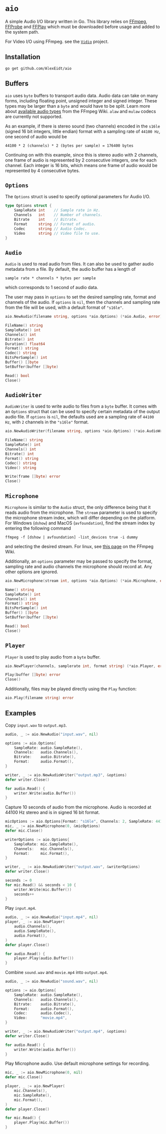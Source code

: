 # `aio`

A simple Audio I/O library written in Go. This library relies on [FFmpeg](https://www.ffmpeg.org/), [FFProbe](https://ffmpeg.org/ffprobe.html) and [FFPlay](https://ffmpeg.org/ffplay.html) which must be downloaded before usage and added to the system path.

For Video I/O using FFmpeg. see the [`Vidio`](https://github.com/AlexEidt/Vidio) project.

## Installation

```
go get github.com/AlexEidt/aio
```

## Buffers

`aio` uses `byte` buffers to transport audio data. Audio data can take on many forms, including floating point, unsigned integer and signed integer. These types may be larger than a `byte` and would have to be split. Learn more about [available audio types](https://trac.ffmpeg.org/wiki/audio%20types) from the FFmpeg Wiki. `alaw` and `mulaw` codecs are currently not supported.

As an example, if there is stereo sound (two channels) encoded in the `s16le` (signed 16 bit integers, little endian) format with a sampling rate of `44100 Hz`, one second of audio would be

```
44100 * 2 (channels) * 2 (bytes per sample) = 176400 bytes
```

Continuing on with this example, since this is stereo audio with 2 channels, one frame of audio is represented by 2 consecutive integers, one for each channel. Each integer is 16 bits, which means one frame of audio would be represented by 4 consecutive bytes.

## `Options`

The `Options` struct is used to specify optional parameters for Audio I/O.

```go
type Options struct {
	SampleRate int    // Sample rate in Hz.
	Channels   int    // Number of channels.
	Bitrate    int    // Bitrate.
	Format     string // Format of audio.
	Codec      string // Audio Codec.
	Video      string // Video file to use.
}
```

## `Audio`

`Audio` is used to read audio from files. It can also be used to gather audio metadata from a file. By default, the audio buffer has a length of

```
sample rate * channels * bytes per sample
```

which corresponds to 1 second of audio data.

The user may pass in `options` to set the desired sampling rate, format and channels of the audio. If `options` is `nil`, then the channels and sampling rate from the file will be used, with a default format of `"s16le"`.

```go
aio.NewAudio(filename string, options *aio.Options) (*aio.Audio, error)

FileName() string
SampleRate() int
Channels() int
Bitrate() int
Duration() float64
Format() string
Codec() string
BitsPerSample() int
Buffer() []byte
SetBuffer(buffer []byte)

Read() bool
Close()
```

## `AudioWriter`

`AudioWriter` is used to write audio to files from a `byte` buffer. It comes with an `Options` struct that can be used to specify certain metadata of the output audio file. If `options` is `nil`, the defaults used are a sampling rate of `44100 Hz`, with `2` channels in the `"s16le"` format.

```go
aio.NewAudioWriter(filename string, options *aio.Options) (*aio.AudioWriter, error)

FileName() string
SampleRate() int
Channels() int
Bitrate() int
Format() string
Codec() string
Video() string

Write(frame []byte) error
Close()
```

## `Microphone`

`Microphone` is similar to the `Audio` struct, the only difference being that it reads audio from the microphone. The `stream` parameter is used to specify the microphone stream index, which will differ depending on the platform. For Windows (`dshow`) and MacOS (`avfoundation`), find the stream index by entering the following command

```
ffmpeg -f [dshow | avfoundation] -list_devices true -i dummy
```

and selecting the desired stream. For linux, see [this page](https://trac.ffmpeg.org/wiki/Capture/PulseAudio) on the FFmpeg Wiki.

Additionally, an `options` parameter may be passed to specify the format, sampling rate and audio channels the microphone should record at. Any other options are ignored.

```go
aio.NewMicrophone(stream int, options *aio.Options) (*aio.Microphone, error)

Name() string
SampleRate() int
Channels() int
Format() string
BitsPerSample() int
Buffer() []byte
SetBuffer(buffer []byte)

Read() bool
Close()
```

## `Player`

`Player` is used to play audio from a `byte` buffer.

```go
aio.NewPlayer(channels, samplerate int, format string) (*aio.Player, error)

Play(buffer []byte) error
Close()
```

Additionally, files may be played directly using the `Play` function:

```go
aio.Play(filename string) error
```

## Examples

Copy `input.wav` to `output.mp3`.

```go
audio, _ := aio.NewAudio("input.wav", nil)

options := aio.Options{
	SampleRate: audio.SampleRate(),
	Channels:   audio.Channels(),
	Bitrate:    audio.Bitrate(),
	Format:     audio.Format(),
}

writer, _ := aio.NewAudioWriter("output.mp3", &options)
defer writer.Close()

for audio.Read() {
	writer.Write(audio.Buffer())
}
```

Capture 10 seconds of audio from the microphone. Audio is recorded at 44100 Hz stereo and is in signed 16 bit format.

```go
micOptions := aio.Options{Format: "s16le", Channels: 2, SampleRate: 44100}
mic, _ := aio.NewMicrophone(0, &micOptions)
defer mic.Close()

writerOptions := aio.Options{
	SampleRate: mic.SampleRate(),
	Channels:   mic.Channels(),
	Format:     mic.Format(),
}

writer, _ := aio.NewAudioWriter("output.wav", &writerOptions)
defer writer.Close()

seconds := 0
for mic.Read() && seconds < 10 {
	writer.Write(mic.Buffer())
	seconds++
}
```

Play `input.mp4`.

```go
audio, _ := aio.NewAudio("input.mp4", nil)
player, _ := aio.NewPlayer(
	audio.Channels(),
	audio.SampleRate(),
	audio.Format(),
)
defer player.Close()

for audio.Read() {
	player.Play(audio.Buffer())
}
```

Combine `sound.wav` and `movie.mp4` into `output.mp4`.

```go
audio, _ := aio.NewAudio("sound.wav", nil)

options := aio.Options{
	SampleRate: audio.SampleRate(),
	Channels:   audio.Channels(),
	Bitrate:    audio.Bitrate(),
	Format:     audio.Format(),
	Codec:      audio.Codec(),
	Video:      "movie.mp4",
}

writer, _ := aio.NewAudioWriter("output.mp4", &options)
defer writer.Close()

for audio.Read() {
	writer.Write(audio.Buffer())
}
```

Play Microphone audio. Use default microphone settings for recording.

```go
mic, _ := aio.NewMicrophone(0, nil)
defer mic.Close()

player, _ := aio.NewPlayer(
	mic.Channels(),
	mic.SampleRate(),
	mic.Format(),
)
defer player.Close()

for mic.Read() {
	player.Play(mic.Buffer())
}
```